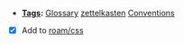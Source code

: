 - **[Tags](<Tags.md>):** [Glossary](<Glossary.md>) [zettelkasten](<zettelkasten.md>) [Conventions](<Conventions.md>)
- [x] Add to [roam/css](<roam/css.md>)
